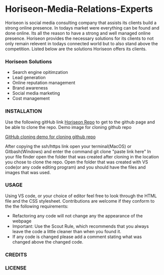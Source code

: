 # Horiseon-Media-Relations-Experts
  Horiseon is social media consulting company that assists its clients build a strong online presence. In todays market were everything can be found and done online. Its all the reason to have a strong and well managed online presence. Horiseon provides the necessary solutions for its clients to not only remain relevent in todays connected world but to also stand above the competition. Listed below are the solutions Horiseon offers its clients.
  
  ### Horiseon Solutions
  
  * Search engine opitimzation
  * Lead generation
  * Online reputation management
  * Brand awareness
  * Social media marketing
  * Cost management
  
### INSTALLATION
Use the following gitHub link [Horiseon Repo](https://github.com/Luis0624/Horiseon-Media-Relations-Experts.git) to get to the github page and be able to clone the repo.
Demo image for cloning github repo

[GitHub cloning ](assets/images/github-cloning.jpg)
[demo for cloning github repo](https://github.com/Luis0624/Horiseon-Media-Relations-Experts.git)

After copying the ssh/https link open your terminal(MacOS) or Gitbash(Windows) and enter the command git clone "paste link here"
In your file finder open the folder that was created after cloning in the location you chose to clone the repo. Open the folder that was created with VS code(or any code editing program) and you should have the files and images that was used. 

### USAGE

Using VS code, or your choice of editor feel free to look through the HTML file and the CSS stylesheet. Contributions are welcome if they conform to the the following requirements:

* Refactoring any code will not change any the appearance of the webpage
* Important: Use the Scout Rule, which recommends that you always leave the code a little cleaner than when you found it.
* If any code is changed please add a comment stating what was changed above the changed code.


### CREDITS


### LICENSE
  
